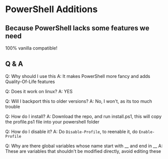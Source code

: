 # PowerShell Additions

## Because PowerShell lacks some features we need

100% vanilla compatible!

## Q & A

Q: Why should I use this
A: It makes PowerShell more fancy and adds Quality-Of-Life features

Q: Does it work on linux?
A: YES

Q: Will I backport this to older versions?
A: No, I won't, as its too much trouble

Q: How do I install?
A: Download the repo, and run install.ps1, this will copy the profile.ps1 file into your powershell folder

Q: How do I disable it?
A: Do `Disable-Profile`, to reenable it, do `Enable-Profile`

Q: Why are there global variables whose name start with \_\_ and end in \_\_
A: These are variables that shouldn't be modified directly, avoid editing these
